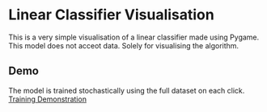 # Linear Classifier Visualisation
This is a very simple visualisation of a linear classifier made using Pygame.
This model does not acceot data. Solely for visualising the algorithm.

## Demo
The model is trained stochastically using the full dataset on each click.
[Training Demonstration](https://i.imgur.com/t4tlUyn.gif)
